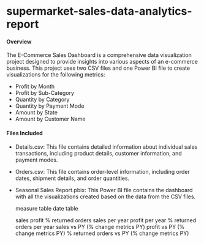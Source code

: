 # supermarket-sales-data-analytics-report
#### Overview 
The E-Commerce Sales Dashboard is a comprehensive data visualization project designed to provide insights into various aspects of an e-commerce business. This project uses two CSV files and one Power BI file to create visualizations for the following metrics: 

- Profit by Month
- Profit by Sub-Category
- Quantity by Category
- Quantity by Payment Mode
- Amount by State
- Amount by Customer Name


#### Files Included
- Details.csv: This file contains detailed information about individual sales transactions, including product details, customer information, and payment modes.
- Orders.csv: This file contains order-level information, including order dates, shipment details, and order quantities.
- Seasonal Sales Report.pbix: This Power BI file contains the dashboard with all the visualizations created based on the data from the CSV files.

  measure table
  date table
  
  sales
  profit
  % returned orders
  sales per year
  profit per year
  % returned orders per year
  sales vs PY (% change metrics PY)
  profit vs PY (% change metrics PY)
  % returned orders vs PY (% change metrics PY)
